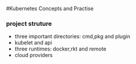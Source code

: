 #Kubernetes Concepts and Practise

### project struture
- three important directories: cmd,pkg and plugin
- kubelet and api
- three runtimes: docker,rkt and remote
- cloud providers
